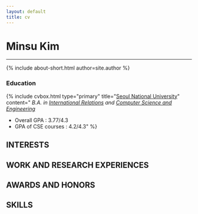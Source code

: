```yaml
---
layout: default
title: cv
---
```

# Minsu Kim
<hr/>
{% include about-short.html author=site.author %}

### Education

{% include cvbox.html type="primary" title="[Seoul National University](http://en.snu.ac.kr/)" content="
*B.A. in [International Relations](http://ir.snu.ac.kr/english/) and [Computer Science and Engineering](http://cse.snu.ac.kr/)*

* Overall GPA : 3.77/4.3
* GPA of CSE courses : 4.2/4.3" %}

## INTERESTS

## WORK AND RESEARCH EXPERIENCES

## AWARDS AND HONORS

## SKILLS